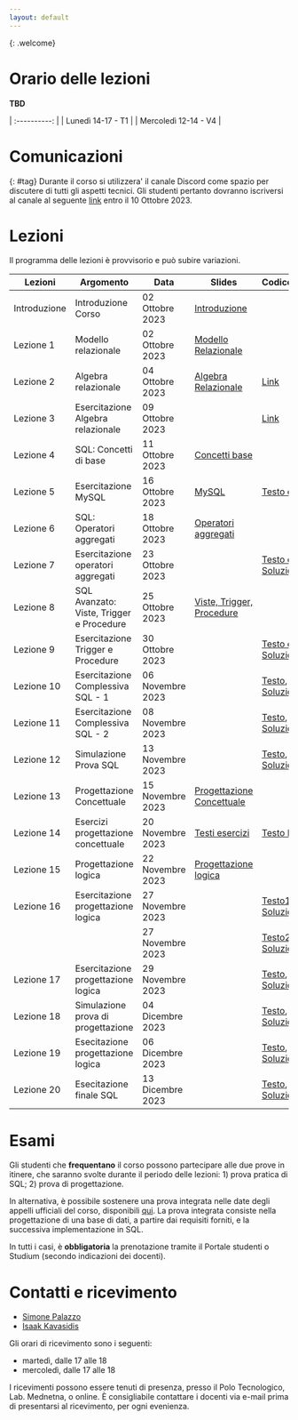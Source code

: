 ```yaml
---
layout: default
---
```

{: .welcome} 

# Orario delle lezioni

**TBD**

| :----------:    |
| Lunedì 14-17  - T1 | 
| Mercoledì 12-14 - V4  | 

# Comunicazioni
{: #tag}
Durante il corso si utilizzera' il canale Discord come spazio per discutere di tutti gli aspetti tecnici. Gli studenti pertanto dovranno iscriversi al canale al seguente [link](https://discord.gg/fGSCvYHpfv) entro il 10 Ottobre 2023.

# Lezioni

Il programma delle lezioni è provvisorio e può subire variazioni.

| Lezioni    | Argomento                                                       | Data            | Slides                          | Codice/Altro      |
|------------|-----------------------------------------------------------------|-----------------|-------------------------------  |-------------|
| Introduzione  | Introduzione Corso                    | 02 Ottobre 2023   | [Introduzione](https://drive.google.com/file/d/1KtSaHITI6GnDuYwRCe-DF-SoIapIVNci/view?usp=sharing)              |             |
| Lezione 1  | Modello relazionale                      | 02 Ottobre 2023  | [Modello Relazionale](https://drive.google.com/file/d/15EaCh1d7VxnKTfylcErryjHwbERGk1Qo/view?usp=sharing)        |             |
| Lezione 2  | Algebra relazionale                      | 04 Ottobre 2023   | [Algebra Relazionale](https://drive.google.com/file/d/1A-qmts9eQMoQPqdN6f6_j1QWPLIntvNc/view?usp=sharing)       |      [Link](https://drive.google.com/file/d/1xhLANQBfE-IPZenv5l__r-LpDB_vGVbi/view?usp=sharing)  |
| Lezione 3  | Esercitazione Algebra relazionale                      | 09 Ottobre 2023   |    |      [Link](https://drive.google.com/file/d/1jGRLpZON_ydNYmKO80tpAFVwFnf0xMPU/view?usp=drive_link)  |
| Lezione 4  | SQL: Concetti di base                    | 11 Ottobre 2023   | [Concetti base](https://drive.google.com/file/d/1fG6gzViO1lCwVUnOTlMy4aAFP1ebPNXA/view?usp=sharing)                        |             |
| Lezione 5  | Esercitazione MySQL                    | 16 Ottobre 2023   | [MySQL](https://drive.google.com/file/d/1Pqm2TqSfBQXboEPyh3y2eGgEH5mt-PA7/view?usp=share_link)                        |   [Testo e Dati](https://drive.google.com/file/d/1i7J1amDr4M01sJzI3dO-i5pdI1dERq1H/view?usp=share_link)          |
| Lezione 6  | SQL: Operatori aggregati                   | 18 Ottobre 2023   | [Operatori aggregati](https://drive.google.com/file/d/1A4mCEehIwVzy1upPbaMFVsH7opPb6-3o/view?usp=sharing)                        |             |
| Lezione 7  | Esercitazione operatori aggregati                    | 23 Ottobre 2023   | | [Testo e dati](https://drive.google.com/file/d/1G4ahE5VfEiN24muC71vMFQ-5_-l-DOiC/view?usp=sharing), [Soluzione1](https://drive.google.com/file/d/1spNlz6uf3L99u0WcApaVwyBlIPntX-hm/view?usp=sharing)                        |          |
| Lezione 8  | SQL Avanzato: Viste, Trigger e Procedure                    | 25 Ottobre 2023   | [Viste, Trigger, Procedure](https://drive.google.com/file/d/1ozn-jZ9T1RyDab2dNy-xAMl50L3Jh-_p/view?usp=sharing)
| Lezione 9  | Esercitazione  Trigger e Procedure                    | 30 Ottobre 2023   | | [Testo e dati](https://drive.google.com/file/d/1ObvX1ge8y0DprSpLNIfv-BbeP2Fhrj-v/view?usp=sharing), [Soluzioni](https://drive.google.com/file/d/196iZq1glejybu-TEcTCswHY-MSgDI8o-/view?usp=sharing)                       |          |
| Lezione 10  | Esercitazione  Complessiva SQL - 1| 06 Novembre 2023   | | [Testo](https://drive.google.com/file/d/1Vojmmpwx2-9t_jbwWkKjqjVJo5rr1Fnf/view?usp=sharing), [Dati](https://drive.google.com/file/d/1h2KtBlItR-cOHQgV1PC1R31B9pLWum_K/view?usp=sharing), [Soluzione](https://drive.google.com/file/d/1ItkEegrrIM5Gz49Ez-mcWSxHH8kfjS9I/view?usp=sharing)                       |          |
| Lezione 11  | Esercitazione  Complessiva SQL - 2| 08 Novembre 2023   | | [Testo](https://drive.google.com/file/d/1WPOVOcOZfmL2bCSfOmE3OY0plZihMW4a/view?usp=sharing), [Dati](https://drive.google.com/file/d/1kL5wH4UwKUIlBE-qP2eeDdKiYSfla0zg/view?usp=sharing), [Soluzione](https://drive.google.com/file/d/1mWzBK8Ze0ExTDEkNfzd3d7Q6j5zTwVI9/view?usp=sharing)                       |          |
| Lezione 12  | Simulazione Prova SQL             | 13 Novembre 2023   | | [Testo](https://drive.google.com/file/d/1WwoIEp-ZXCdvkpyH_bOdL_NcqbSlScj3/view?usp=sharing), [Soluzione](https://drive.google.com/file/d/1RQFwUKqQqOzh9r09nkANdop1etKegJSS/view?usp=sharing) |
| Lezione 13  | Progettazione Concettuale         | 15 Novembre 2023   | [Progettazione Concettuale](https://drive.google.com/file/d/1T2qWYqu8RRHym9q3uZ5yKG5jCa4KesMx/view?usp=sharing) |  |
| Lezione 14  | Esercizi progettazione concettuale| 20 Novembre 2023   | [Testi esercizi](https://drive.google.com/file/d/1bumTEK2c8FPxLR13vt1b4YN0CYs2eGqG/view?usp=sharing) |  [Testo HMW](https://drive.google.com/file/d/1Zqa9cG7AU2IWQW-qrpkerJSD9imdf0Y9/view?usp=sharing)|
| Lezione 15 | Progettazione logica | 22 Novembre 2023 | [Progettazione logica](https://drive.google.com/file/d/1EpZHqbGwYR_F4ZkJp-eD7WveW_3aOoeU/view?usp=sharing) | | 
| Lezione 16 | Esercitazione progettazione logica | 27 Novembre 2023 | | [Testo1](https://drive.google.com/file/d/1QK_tr2etbt9YKdcQF2X5bS9tYZeZ_Siu/view?usp=sharing), [Soluzione1](https://drive.google.com/file/d/1xj8WvXiotBFhdqg26Pvjh9_fVahr4kpQ/view?usp=sharing) | 
|            |                                    | 27 Novembre 2023 | | [Testo2](https://drive.google.com/file/d/1rDVTvbkonUkjhh9WkvoY89yV-5_7dY9e/view?usp=sharing), [Soluzione2](https://drive.google.com/file/d/1gc-QkVkam_TYhIPCcYJZRGNXi7AO9X64/view?usp=sharing) | 
| Lezione 17 | Esercitazione progettazione logica | 29 Novembre 2023 | | [Testo](https://drive.google.com/file/d/1J9mexl4fCIVR93trQCa3qXvpTJ8wZqru/view?usp=sharing), [Soluzione](https://drive.google.com/file/d/1Hzn0eQrJ4ur7ijeI7c1QDZ8xG0SrZ7yq/view?usp=sharing) | 
| Lezione 18 | Simulazione prova di progettazione | 04 Dicembre 2023 | | [Testo](https://drive.google.com/file/d/1iI1n25r_GHPQzqKUQZtNYZrnV0JdoB15/view?usp=sharing), [Soluzione](https://drive.google.com/file/d/1K2atC5VFIMhi1tcf00qUGrVIDGg01ota/view?usp=sharing) | 
| Lezione 19 | Esecitazione progettazione logica  | 06 Dicembre 2023 | | [Testo](https://drive.google.com/file/d/1FxgOPBFh3eEDcDCXQEH9osvpgX-Ur4yd/view?usp=sharing), [Soluzione](https://drive.google.com/file/d/1ZusA9Ez7uIxkHEeSF-W_6OApwEnNth1c/view?usp=sharing) | 
| Lezione 20 | Esecitazione finale SQL            | 13 Dicembre 2023 | | [Testo](https://drive.google.com/file/d/1lpLrrkaoQsGvxYY3WqWPZBjMwrovMOhX/view?usp=sharing), [Dati](https://drive.google.com/file/d/1dC_TwLnKpnBetiTC6StZD031chHjwUH1/view?usp=sharing), [Soluzione](https://drive.google.com/file/d/1mXuyo69WavNkJN2LiIrwZ3RuzKrXX-zY/view?usp=sharing) | 

# Esami

Gli studenti che **frequentano** il corso possono partecipare alle due prove in itinere, che saranno svolte durante il periodo delle lezioni: 1) prova pratica di SQL; 2) prova di progettazione.

In alternativa, è possibile sostenere una prova integrata nelle date degli appelli ufficiali del corso, disponibili [qui](https://www.dieei.unict.it/sites/default/files/files/CalendarioEsami_L8INF_2023-2024_v2.pdf).
La prova integrata consiste nella progettazione di una base di dati, a partire dai requisiti forniti, e la successiva implementazione in SQL.

In tutti i casi, è **obbligatoria** la prenotazione tramite il Portale studenti o Studium (secondo indicazioni dei docenti).

# Contatti e ricevimento

- [Simone Palazzo](mailto:simone.palazzo@unict.it)
- [Isaak Kavasidis](mailto:kavasidis@dieei.unict.it)

Gli orari di ricevimento sono i seguenti:
- martedì, dalle 17 alle 18
- mercoledì, dalle 17 alle 18

I ricevimenti possono essere tenuti di presenza, presso il Polo Tecnologico, Lab. Mednetna, o online.
È consigliabile contattare i docenti via e-mail prima di presentarsi al ricevimento, per ogni evenienza.
